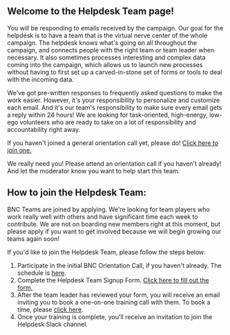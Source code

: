 ## Welcome to the Helpdesk Team page!

You will be responding to emails received by the campaign. Our goal for the helpdesk is to have a team that is the virtual nerve center of the whole campaign. The helpdesk knows what's going on all throughout the campaign, and connects people with the right team or team leader when necessary. It also sometimes processes interesting and complex data coming into the campaign, which allows us to launch new processes without having to first set up a carved-in-stone set of forms or tools to deal with the incoming data.

We've got pre-written responses to frequently asked questions to make the work easier. However, it's your responsibility to personalize and customize each email. And it's our team's responsibility to make sure every email gets a reply within 24 hours! We are looking for task-oriented, high-energy, low-ego volunteers who are ready to take on a lot of responsibility and accountability right away.

If you haven't joined a general orientation call yet, please do! [Click here to join one.](/call)

We really need you! Please attend an orientation call if you haven't already! And let the moderator know you want to help start this team.

## How to join the Helpdesk Team:

BNC Teams are joined by applying. We're looking for team players who work really well with others and have significant time each week to contribute. We are not on boarding new members right at this moment, but please apply if you want to get involved because we will begin growing our teams again soon!

If you'd like to join the Helpdesk Team, please follow the steps below:
1. Participate in the initial BNC Orientation Call, if you haven't already. The schedule is [here](/call).
2. Complete the Helpdesk Team Signup Form. [Click here to fill out the form.](https://docs.google.com/forms/d/1Oic-ZRqMiupozlVn3hOGiyMt-dOzbgE1A2zIanRefto/viewform#responses)
3. After the team leader has reviewed your form, you will receive an email inviting you to book a one-on-one training call with them. To book a time, please [click here](https://calendly.com/adorsen00).
4. Once your training is complete, you'll receive an invitation to join the Helpdesk Slack channel.
